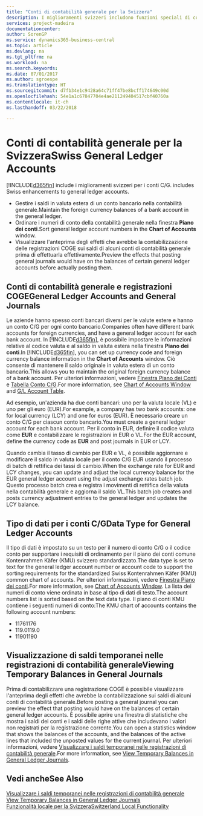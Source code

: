 ```yaml
---
title: "Conti di contabilità generale per la Svizzera"
description: I miglioramenti svizzeri includono funzioni speciali di conto C/G.
services: project-madeira
documentationcenter: 
author: SorenGP
ms.service: dynamics365-business-central
ms.topic: article
ms.devlang: na
ms.tgt_pltfrm: na
ms.workload: na
ms.search.keywords: 
ms.date: 07/01/2017
ms.author: sgroespe
ms.translationtype: HT
ms.sourcegitcommit: d7fb34e1c9428a64c71ff47be8bcff174649c00d
ms.openlocfilehash: 54e1a1c67847704e4ae211249404517cbf40760a
ms.contentlocale: it-ch
ms.lasthandoff: 03/22/2018

---
```

# <a name="swiss-general-ledger-accounts"></a><span data-ttu-id="a22ab-103">Conti di contabilità generale per la Svizzera</span><span class="sxs-lookup"><span data-stu-id="a22ab-103">Swiss General Ledger Accounts</span></span>
[!INCLUDE[d365fin](../../includes/d365fin_md.md)]<span data-ttu-id="a22ab-104"> include i miglioramenti svizzeri per i conti C/G.</span><span class="sxs-lookup"><span data-stu-id="a22ab-104"> includes Swiss enhancements to general ledger accounts.</span></span>

- <span data-ttu-id="a22ab-105">Gestire i saldi in valuta estera di un conto bancario nella contabilità generale.</span><span class="sxs-lookup"><span data-stu-id="a22ab-105">Maintain the foreign currency balances of a bank account in the general ledger.</span></span>  
- <span data-ttu-id="a22ab-106">Ordinare i numeri di conto della contabilità generale nella finestra **Piano dei conti**.</span><span class="sxs-lookup"><span data-stu-id="a22ab-106">Sort general ledger account numbers in the **Chart of Accounts** window.</span></span>  
- <span data-ttu-id="a22ab-107">Visualizzare l'anteprima degli effetti che avrebbe la contabilizzazione delle registrazioni COGE sui saldi di alcuni conti di contabilità generale prima di effettuarla effettivamente.</span><span class="sxs-lookup"><span data-stu-id="a22ab-107">Preview the effects that posting general journals would have on the balances of certain general ledger accounts before actually posting them.</span></span>  

## <a name="general-ledger-accounts-and-general-journals"></a><span data-ttu-id="a22ab-108">Conti di contabilità generale e registrazioni COGE</span><span class="sxs-lookup"><span data-stu-id="a22ab-108">General Ledger Accounts and General Journals</span></span>  
<span data-ttu-id="a22ab-109">Le aziende hanno spesso conti bancari diversi per le valute estere e hanno un conto C/G per ogni conto bancario.</span><span class="sxs-lookup"><span data-stu-id="a22ab-109">Companies often have different bank accounts for foreign currencies, and have a general ledger account for each bank account.</span></span> <span data-ttu-id="a22ab-110">In [!INCLUDE[d365fin](../../includes/d365fin_md.md)], è possibile impostare le informazioni relative al codice valuta e al saldo in valuta estera nella finestra **Piano dei conti**.</span><span class="sxs-lookup"><span data-stu-id="a22ab-110">In [!INCLUDE[d365fin](../../includes/d365fin_md.md)], you can set up currency code and foreign currency balance information in the **Chart of Accounts** window.</span></span> <span data-ttu-id="a22ab-111">Ciò consente di mantenere il saldo originale in valuta estera di un conto bancario.</span><span class="sxs-lookup"><span data-stu-id="a22ab-111">This allows you to maintain the original foreign currency balance of a bank account.</span></span> <span data-ttu-id="a22ab-112">Per ulteriori informazioni, vedere [Finestra Piano dei Conti](assetId:///fa407624-b670-44b6-8397-91aa606e4c39) e [Tabella Conto C/G](assetId:///a65c2b09-9bb2-43db-8c53-c047bfc49777).</span><span class="sxs-lookup"><span data-stu-id="a22ab-112">For more information, see [Chart of Accounts Window](assetId:///fa407624-b670-44b6-8397-91aa606e4c39) and [G/L Account Table](assetId:///a65c2b09-9bb2-43db-8c53-c047bfc49777).</span></span>  

<span data-ttu-id="a22ab-113">Ad esempio, un'azienda ha due conti bancari: uno per la valuta locale (VL) e uno per gli euro (EUR).</span><span class="sxs-lookup"><span data-stu-id="a22ab-113">For example, a company has two bank accounts: one for local currency (LCY) and one for euros (EUR).</span></span> <span data-ttu-id="a22ab-114">È necessario creare un conto C/G per ciascun conto bancario.</span><span class="sxs-lookup"><span data-stu-id="a22ab-114">You must create a general ledger account for each bank account.</span></span> <span data-ttu-id="a22ab-115">Per il conto in EUR, definire il codice valuta come **EUR** e contabilizzare le registrazioni in EUR o VL.</span><span class="sxs-lookup"><span data-stu-id="a22ab-115">For the EUR account, define the currency code as **EUR** and post journals in EUR or LCY.</span></span>  

<span data-ttu-id="a22ab-116">Quando cambia il tasso di cambio per EUR e VL, è possibile aggiornare e modificare il saldo in valuta locale per il conto C/G EUR usando il processo di batch di rettifica dei tassi di cambio.</span><span class="sxs-lookup"><span data-stu-id="a22ab-116">When the exchange rate for EUR and LCY changes, you can update and adjust the local currency balance for the EUR general ledger account using the adjust exchange rates batch job.</span></span> <span data-ttu-id="a22ab-117">Questo processo batch crea e registra i movimenti di rettifica della valuta nella contabilità generale e aggiorna il saldo VL.</span><span class="sxs-lookup"><span data-stu-id="a22ab-117">This batch job creates and posts currency adjustment entries to the general ledger and updates the LCY balance.</span></span>  

## <a name="data-type-for-general-ledger-accounts"></a><span data-ttu-id="a22ab-118">Tipo di dati per i conti C/G</span><span class="sxs-lookup"><span data-stu-id="a22ab-118">Data Type for General Ledger Accounts</span></span>  
<span data-ttu-id="a22ab-119">Il tipo di dati è impostato su un testo per il numero di conto C/G o il codice conto per supportare i requisiti di ordinamento per il piano dei conti comune Kontenrahmen Käfer (KMU) svizzero standardizzato.</span><span class="sxs-lookup"><span data-stu-id="a22ab-119">The data type is set to text for the general ledger account number or account code to support the sorting requirements for the standardized Swiss Kontenrahmen Käfer (KMU) common chart of accounts.</span></span> <span data-ttu-id="a22ab-120">Per ulteriori informazioni, vedere [Finestra Piano dei conti](assetId:///fa407624-b670-44b6-8397-91aa606e4c39).</span><span class="sxs-lookup"><span data-stu-id="a22ab-120">For more information, see [Chart of Accounts Window](assetId:///fa407624-b670-44b6-8397-91aa606e4c39).</span></span> <span data-ttu-id="a22ab-121">La lista dei numeri di conto viene ordinata in base al tipo di dati di testo.</span><span class="sxs-lookup"><span data-stu-id="a22ab-121">The account numbers list is sorted based on the text data type.</span></span> <span data-ttu-id="a22ab-122">Il piano di conti KMU contiene i seguenti numeri di conto:</span><span class="sxs-lookup"><span data-stu-id="a22ab-122">The KMU chart of accounts contains the following account numbers:</span></span>  

- <span data-ttu-id="a22ab-123">1176</span><span class="sxs-lookup"><span data-stu-id="a22ab-123">1176</span></span>  
- <span data-ttu-id="a22ab-124">119.0</span><span class="sxs-lookup"><span data-stu-id="a22ab-124">119.0</span></span>  
- <span data-ttu-id="a22ab-125">1190</span><span class="sxs-lookup"><span data-stu-id="a22ab-125">1190</span></span>  

## <a name="viewing-temporary-balances-in-general-journals"></a><span data-ttu-id="a22ab-126">Visualizzazione di saldi temporanei nelle registrazioni di contabilità generale</span><span class="sxs-lookup"><span data-stu-id="a22ab-126">Viewing Temporary Balances in General Journals</span></span>  
<span data-ttu-id="a22ab-127">Prima di contabilizzare una registrazione COGE è possibile visualizzare l'anteprima degli effetti che avrebbe la contabilizzazione sui saldi di alcuni conti di contabilità generale.</span><span class="sxs-lookup"><span data-stu-id="a22ab-127">Before posting a general journal you can preview the effect that posting would have on the balances of certain general ledger accounts.</span></span> <span data-ttu-id="a22ab-128">È possibile aprire una finestra di statistiche che mostra i saldi dei conti e i saldi delle righe attive che includevano i valori non registrati per la registrazione corrente.</span><span class="sxs-lookup"><span data-stu-id="a22ab-128">You can open a statistics window that shows the balances of the accounts, and the balances of the active lines that included the unposted values for the current journal.</span></span> <span data-ttu-id="a22ab-129">Per ulteriori informazioni, vedere [Visualizzare i saldi temporanei nelle registrazioni di contabilità generale](how-to-view-temporary-balances-in-general-ledger-journals.md).</span><span class="sxs-lookup"><span data-stu-id="a22ab-129">For more information, see [View Temporary Balances in General Ledger Journals](how-to-view-temporary-balances-in-general-ledger-journals.md).</span></span>  

## <a name="see-also"></a><span data-ttu-id="a22ab-130">Vedi anche</span><span class="sxs-lookup"><span data-stu-id="a22ab-130">See Also</span></span>  
 <span data-ttu-id="a22ab-131">[Visualizzare i saldi temporanei nelle registrazioni di contabilità generale](how-to-view-temporary-balances-in-general-ledger-journals.md) </span><span class="sxs-lookup"><span data-stu-id="a22ab-131">[View Temporary Balances in General Ledger Journals](how-to-view-temporary-balances-in-general-ledger-journals.md) </span></span>  
 [<span data-ttu-id="a22ab-132">Funzionalità locale per la Svizzera</span><span class="sxs-lookup"><span data-stu-id="a22ab-132">Switzerland Local Functionality</span></span>](switzerland-local-functionality.md)

